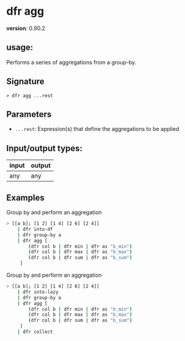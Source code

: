 # dfr agg

**version**: 0.90.2

## **usage**:

Performs a series of aggregations from a group-by.

## Signature

`> dfr agg ...rest`

## Parameters

- `...rest`: Expression(s) that define the aggregations to be applied

## Input/output types:

| input | output |
| ----- | ------ |
| any   | any    |

## Examples

Group by and perform an aggregation

```bash
> [[a b]; [1 2] [1 4] [2 6] [2 4]]
    | dfr into-df
    | dfr group-by a
    | dfr agg [
        (dfr col b | dfr min | dfr as "b_min")
        (dfr col b | dfr max | dfr as "b_max")
        (dfr col b | dfr sum | dfr as "b_sum")
     ]
```

Group by and perform an aggregation

```bash
> [[a b]; [1 2] [1 4] [2 6] [2 4]]
    | dfr into-lazy
    | dfr group-by a
    | dfr agg [
        (dfr col b | dfr min | dfr as "b_min")
        (dfr col b | dfr max | dfr as "b_max")
        (dfr col b | dfr sum | dfr as "b_sum")
     ]
    | dfr collect
```
